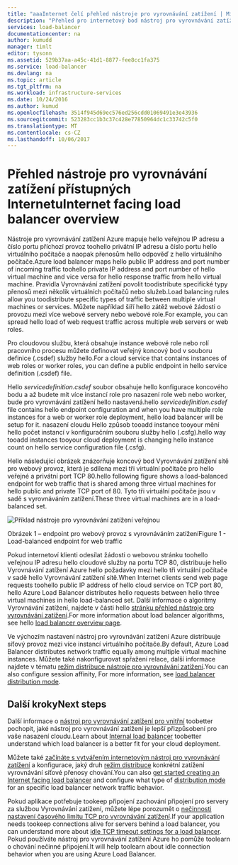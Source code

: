 ```yaml
---
title: "aaaInternet čelí přehled nástroje pro vyrovnávání zatížení | Microsoft Docs"
description: "Přehled pro internetový bod nástroj pro vyrovnávání zatížení a jejich funkce. Jak funguje nástroj pro vyrovnávání zatížení pro Azure pomocí virtuální počítače a cloudové služby."
services: load-balancer
documentationcenter: na
author: kumudd
manager: timlt
editor: tysonn
ms.assetid: 529b37aa-a45c-41d1-8877-fee8cc1fa375
ms.service: load-balancer
ms.devlang: na
ms.topic: article
ms.tgt_pltfrm: na
ms.workload: infrastructure-services
ms.date: 10/24/2016
ms.author: kumud
ms.openlocfilehash: 3514f945d69ec576ed256cdd01069491e3e43936
ms.sourcegitcommit: 523283cc1b3c37c428e77850964dc1c33742c5f0
ms.translationtype: MT
ms.contentlocale: cs-CZ
ms.lasthandoff: 10/06/2017
---
```

# <a name="internet-facing-load-balancer-overview"></a><span data-ttu-id="9bc2a-104">Přehled nástroje pro vyrovnávání zatížení přístupných Internetu</span><span class="sxs-lookup"><span data-stu-id="9bc2a-104">Internet facing load balancer overview</span></span>

<span data-ttu-id="9bc2a-105">Nástroje pro vyrovnávání zatížení Azure mapuje hello veřejnou IP adresu a číslo portu příchozí provoz toohello privátní IP adresu a číslo portu hello virtuálního počítače a naopak přenosům hello odpověď z hello virtuálního počítače.</span><span class="sxs-lookup"><span data-stu-id="9bc2a-105">Azure load balancer maps hello public IP address and port number of incoming traffic toohello private IP address and port number of hello virtual machine and vice versa for hello response traffic from hello virtual machine.</span></span> <span data-ttu-id="9bc2a-106">Pravidla Vyrovnávání zatížení povolit toodistribute specifické typy přenosů mezi několik virtuálních počítačů nebo služeb.</span><span class="sxs-lookup"><span data-stu-id="9bc2a-106">Load balancing rules allow you toodistribute specific types of traffic between multiple virtual machines or services.</span></span> <span data-ttu-id="9bc2a-107">Můžete například šíří hello zátěž webové žádosti o provozu mezi více webové servery nebo webové role.</span><span class="sxs-lookup"><span data-stu-id="9bc2a-107">For example, you can spread hello load of web request traffic across multiple web servers or web roles.</span></span>

<span data-ttu-id="9bc2a-108">Pro cloudovou službu, která obsahuje instance webové role nebo rolí pracovního procesu můžete definovat veřejný koncový bod v souboru definice (.csdef) služby hello.</span><span class="sxs-lookup"><span data-stu-id="9bc2a-108">For a cloud service that contains instances of web roles or worker roles, you can define a public endpoint in hello service definition (.csdef) file.</span></span>

<span data-ttu-id="9bc2a-109">Hello *servicedefinition.csdef* soubor obsahuje hello konfigurace koncového bodu a až budete mít více instancí role pro nasazení role web nebo worker, bude pro vyrovnávání zatížení hello nastavená.</span><span class="sxs-lookup"><span data-stu-id="9bc2a-109">hello *servicedefinition.csdef* file contains hello endpoint configuration and when you have multiple role instances for a web or worker role deployment, hello load balancer will be setup for it.</span></span> <span data-ttu-id="9bc2a-110">nasazení cloudu Hello způsob tooadd instance tooyour mění hello počet instancí v konfiguračním souboru služby hello (.csfg).</span><span class="sxs-lookup"><span data-stu-id="9bc2a-110">hello way tooadd instances tooyour cloud deployment is changing hello instance count on hello service configuration file (.csfg).</span></span>

<span data-ttu-id="9bc2a-111">Hello následující obrázek znázorňuje koncový bod Vyrovnávání zatížení sítě pro webový provoz, která je sdílena mezi tři virtuální počítače pro hello veřejné a privátní port TCP 80.</span><span class="sxs-lookup"><span data-stu-id="9bc2a-111">hello following figure shows a load-balanced endpoint for web traffic that is shared among three virtual machines for hello public and private TCP port of 80.</span></span> <span data-ttu-id="9bc2a-112">Tyto tři virtuální počítače jsou v sadě s vyrovnáváním zatížení.</span><span class="sxs-lookup"><span data-stu-id="9bc2a-112">These three virtual machines are in a load-balanced set.</span></span>

![Příklad nástroje pro vyrovnávání zatížení veřejnou](./media/load-balancer-internet-overview/IC727496.png)

<span data-ttu-id="9bc2a-114">Obrázek 1 – endpoint pro webový provoz s vyrovnáváním zatížení</span><span class="sxs-lookup"><span data-stu-id="9bc2a-114">Figure 1 - Load-balanced endpoint for web traffic</span></span>

<span data-ttu-id="9bc2a-115">Pokud internetoví klienti odesílat žádosti o webovou stránku toohello veřejnou IP adresu hello cloudové služby na portu TCP 80, distribuuje hello Vyrovnávání zatížení Azure hello požadavky mezi hello tři virtuální počítače v sadě hello Vyrovnávání zatížení sítě.</span><span class="sxs-lookup"><span data-stu-id="9bc2a-115">When Internet clients send web page requests toohello public IP address of hello cloud service on TCP port 80, hello Azure Load Balancer distributes hello requests between hello three virtual machines in hello load-balanced set.</span></span> <span data-ttu-id="9bc2a-116">Další informace o algoritmy Vyrovnávání zatížení, najdete v části hello [stránku přehled nástroje pro vyrovnávání zatížení](load-balancer-overview.md#load-balancer-features).</span><span class="sxs-lookup"><span data-stu-id="9bc2a-116">For more information about load balancer algorithms, see hello [load balancer overview page](load-balancer-overview.md#load-balancer-features).</span></span>

<span data-ttu-id="9bc2a-117">Ve výchozím nastavení nástroj pro vyrovnávání zatížení Azure distribuuje síťový provoz mezi více instancí virtuálního počítače.</span><span class="sxs-lookup"><span data-stu-id="9bc2a-117">By default, Azure Load Balancer distributes network traffic equally among multiple virtual machine instances.</span></span> <span data-ttu-id="9bc2a-118">Můžete také nakonfigurovat spřažení relace, další informace najdete v tématu [režim distribuce nástroje pro vyrovnávání zatížení](load-balancer-distribution-mode.md).</span><span class="sxs-lookup"><span data-stu-id="9bc2a-118">You can also configure session affinity, For more information, see [load balancer distribution mode](load-balancer-distribution-mode.md).</span></span>

## <a name="next-steps"></a><span data-ttu-id="9bc2a-119">Další kroky</span><span class="sxs-lookup"><span data-stu-id="9bc2a-119">Next steps</span></span>

<span data-ttu-id="9bc2a-120">Další informace o [nástroj pro vyrovnávání zatížení pro vnitřní](load-balancer-internal-overview.md) toobetter pochopit, jaké nástroj pro vyrovnávání zatížení je lepší přizpůsobení pro vaše nasazení cloudu.</span><span class="sxs-lookup"><span data-stu-id="9bc2a-120">Learn about [Internal load balancer](load-balancer-internal-overview.md) toobetter understand which load balancer is a better fit for your cloud deployment.</span></span>

<span data-ttu-id="9bc2a-121">Můžete také [začínáte s vytvářením internetovým nástroj pro vyrovnávání zatížení](load-balancer-get-started-internet-arm-ps.md) a konfigurace, jaký druh [režim distribuce](load-balancer-distribution-mode.md) konkrétní zatížení vyrovnávání síťové přenosy chování.</span><span class="sxs-lookup"><span data-stu-id="9bc2a-121">You can also [get started creating an Internet facing load balancer](load-balancer-get-started-internet-arm-ps.md) and configure what type of [distribution mode](load-balancer-distribution-mode.md) for an specific load balancer network traffic behavior.</span></span>

<span data-ttu-id="9bc2a-122">Pokud aplikace potřebuje tookeep připojení zachování připojení pro servery za službou Vyrovnávání zatížení, můžete lépe porozumět o [nečinnosti nastavení časového limitu TCP pro vyrovnávání zatížení](load-balancer-tcp-idle-timeout.md).</span><span class="sxs-lookup"><span data-stu-id="9bc2a-122">If your application needs tookeep connections alive for servers behind a load balancer, you can understand more about [idle TCP timeout settings for a load balancer](load-balancer-tcp-idle-timeout.md).</span></span> <span data-ttu-id="9bc2a-123">Pokud používáte nástroj pro vyrovnávání zatížení Azure ho pomůže toolearn o chování nečinné připojení.</span><span class="sxs-lookup"><span data-stu-id="9bc2a-123">It will help toolearn about idle connection behavior when you are using Azure Load Balancer.</span></span>
